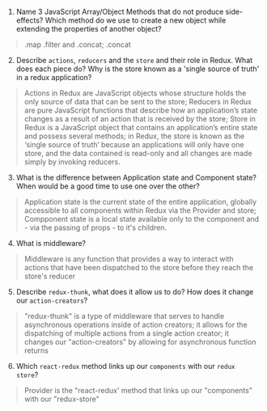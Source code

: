 1.  Name 3 JavaScript Array/Object Methods that do not produce side-effects? Which method do we use to create a new object while extending the properties of another object?
>  .map .filter and .concat; .concat
2.  Describe `actions`, `reducers` and the `store` and their role in Redux. What does each piece do? Why is the store known as a 'single source of truth' in a redux application?
> Actions in Redux are JavaScript objects whose structure holds the only source of data that can be sent to the store; Reducers in Redux are  pure JavaScript functions that describe how an application’s state changes as a result of an action that is received by the store; Store in Redux is a JavaScript object that contains an application’s entire state and possess several methods; in Redux, the store is known as the ‘single source of truth’ because an applications will only have one store, and the data contained is read-only and all changes are made simply by invoking reducers. 
3.  What is the difference between Application state and Component state? When would be a good time to use one over the other?
> Application state is the current state of the entire application, globally accessible to all components within Redux via the Provider and store; Compponent state is a local state available only to the component and - via the passing of props - to it's children.
4.  What is middleware?
> Middleware is any function that provides a way to interact with actions that have been dispatched to the store before they reach the store's reducer 
5.  Describe `redux-thunk`, what does it allow us to do? How does it change our `action-creators`?
> "redux-thunk" is a type of middleware that serves to handle asynchronous operations inside of action creators; it allows for the dispatching of multiple actions from a single action creator; it changes our "action-creators" by allowing for asynchronous function returns
6.  Which `react-redux` method links up our `components` with our `redux store`?
> Provider is the "react-redux' method that links up our "components" with our "redux-store"

